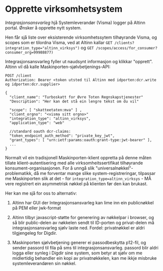# Opprette virksomhetsystem

*Integrasjonsansvarleg* hjå Systemleverandør (Visma) logger på Altinn portal. Ønsker å opprette nytt system.

Hen får sjå liste over eksisterende virksomhetssytem tilhøyrande Visma, og scopes som er tilordna Visma, ved at Altinn kallar
`GET /clients?integration_type="altinn_virksys")` og `GET /scopes/access/for_consumer?consumer_org=99988877)`

Integrasjonsansvarleg fyller ut naudsynt informasjon og klikkar "opprett". Altinn vil då kalle Maskinporten-sjølvbetjenings-API:
```
POST /client
Authorization: Bearer <token utsted til Altinn med idporten:dcr.write og idporten:dcr.supplier>

{
  "client_name": "Turboskatt for Øvre Toten Regnskapstjenester"
  "Description": "Her kan det stå ein lengre tekst om du vil"

  "scope": [ "skatteetaten:mva" ] ,
  "client_orgno": "<visma sitt orgno>"
  "integration_type": "altinn_virksys",
  "application_type": "web"

  //standard oauth dcr-claims:
  "token_endpoint_auth_method": "private_key_jwt",
  "grant_types": [ "urn:ietf:params:oauth:grant-type:jwt-bearer" ],
  ...
}
```

Normalt vil ein tradisjonell Maskinporten-klient oppretta på denne måten tillate klient-autentisering med alle virksomheitssertifikat tilhøyrande konsument-organisasjonen.  For å unngå slik "universalnøkkel"-problematikk, då me forventar mange slike system-registreringar, tilpassar me Maskinporten slik at det - for `integration_type=altinn_virksys` -  MÅ vere registrert ein asymmetrisk nøkkel på klienten før den kan brukast.

Her kan me sjå for oss to alternativ:

1. Altinn har GUI der Integrasjonsansvarleg kan lime inn ein publicnøkkel på PEM eller jwk-format

2. Altinn tilbyr javascript-støtte for generering av nøkkelpar i browser, og så blir public-delen av nøkkelen sendt til ID-porten og privat-delen må integrasjonsansvarleg sjølv laste ned. Fordel: privatnøkkel er aldri tilgjengeleg for Digdir.

3. Maskinporten sjølvbetjening generer ei passodbeskytta p12-fil, og sender passord til fila på sms til integrasjonsansvarleg. passord blir aldri logga eller synleg i Digdir sine system, som betyr at sjølv om me midlertidig behandler ein kopi av privatnøkkelen, kan me ikkje misbruke systemleverandøren sin nøkkel.
